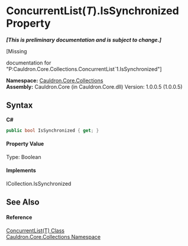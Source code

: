 # ConcurrentList(*T*).IsSynchronized Property 
 _**\[This is preliminary documentation and is subject to change.\]**_

\[Missing <summary> documentation for "P:Cauldron.Core.Collections.ConcurrentList`1.IsSynchronized"\]

**Namespace:**&nbsp;<a href="N_Cauldron_Core_Collections">Cauldron.Core.Collections</a><br />**Assembly:**&nbsp;Cauldron.Core (in Cauldron.Core.dll) Version: 1.0.0.5 (1.0.0.5)

## Syntax

**C#**<br />
``` C#
public bool IsSynchronized { get; }
```


#### Property Value
Type: Boolean

#### Implements
ICollection.IsSynchronized<br />

## See Also


#### Reference
<a href="T_Cauldron_Core_Collections_ConcurrentList_1">ConcurrentList(T) Class</a><br /><a href="N_Cauldron_Core_Collections">Cauldron.Core.Collections Namespace</a><br />